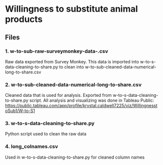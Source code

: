 # Willingness to substitute animal products

## Files

### 1. w-to-sub-raw-surveymonkey-data-.csv

Raw data exported from Survey Monkey. This data is imported into w-to-s-data-cleaning-to-share.py to clean into w-to-sub-cleaned-data-numerical-long-to-share.csv

### 2. w-to-sub-cleaned-data-numerical-long-to-share.csv

Cleaned data that is used for analysis. Exported from w-to-s-data-cleaning-to-share.py script. All analysis and visualizing was done in Tableau Public: https://public.tableau.com/app/profile/krystal.caldwell7225/viz/WillingnesstoSub1/W-to-S1

### 3. w-to-s-data-cleaning-to-share.py

Python script used to clean the raw data

### 4. long_colnames.csv

Used in w-to-s-data-cleaning-to-share.py for cleaned column names


